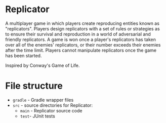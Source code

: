 # Replicator

A multiplayer game in which players create reproducing entities known as "replicators".  Players design replicators with a set of rules or strategies as to ensure their survival and reproduction in a world of adversarial and friendly replicators.  A game is won once a player's replicators has taken over all of the enemies' replicators, or their number exceeds their enemies after the time limit.  Players cannot manipulate replicators once the game has been started.

Inspired by Conway's Game of Life.

# File structure
* ```gradle``` - Gradle wrapper files
* ```src``` - source directories for Replicator:
  * ```main``` - Replicator source code
  * ```test```- JUnit tests
  
  
